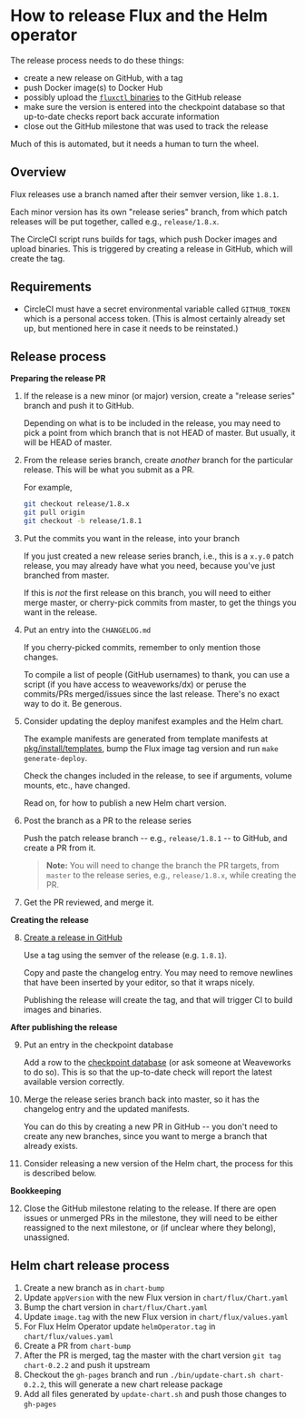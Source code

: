 # How to release Flux and the Helm operator

The release process needs to do these things:

 - create a new release on GitHub, with a tag
 - push Docker image(s) to Docker Hub
 - possibly upload the [`fluxctl` binaries](/docs/references/fluxctl.md#binary-releases) to the GitHub release
 - make sure the version is entered into the checkpoint database so that up-to-date checks report back accurate information
 - close out the GitHub milestone that was used to track the release

Much of this is automated, but it needs a human to turn the wheel.

## Overview

Flux releases use a branch named after their semver version, like `1.8.1`.

Each minor version has its own "release series" branch, from which patch releases will be put together, called e.g., `release/1.8.x`.

The CircleCI script runs builds for tags, which push Docker images and upload binaries. This is triggered by creating a release in GitHub, which will create the tag.

## Requirements

- CircleCI must have a secret environmental variable called `GITHUB_TOKEN` which is a personal access token. (This is almost certainly already set up, but mentioned here in case it needs to be reinstated.)

## Release process

**Preparing the release PR**

1. If the release is a new minor (or major) version, create a "release series" branch and push it to GitHub.

    Depending on what is to be included in the release, you may need to pick a point from which branch that is not HEAD of master. But usually, it will be HEAD of master.

2. From the release series branch, create _another_ branch for the particular release. This will be what you submit as a PR.

    For example,

    ```sh
    git checkout release/1.8.x
    git pull origin
    git checkout -b release/1.8.1
    ```

3. Put the commits you want in the release, into your branch

    If you just created a new release series branch, i.e., this is a `x.y.0` patch release, you may already have what you need, because you've just branched from master.

    If this is _not_ the first release on this branch, you will need to either merge master, or cherry-pick commits from master, to get the things you want in the release.

4. Put an entry into the `CHANGELOG.md`

    If you cherry-picked commits, remember to only mention those changes.

    To compile a list of people (GitHub usernames) to thank, you can use a script (if you have access to weaveworks/dx) or peruse the commits/PRs merged/issues since the last release. There's no exact way to do it. Be generous.

5. Consider updating the deploy manifest examples and the Helm chart.

    The example manifests are generated from template manifests at
    [pkg/install/templates](../pkg/install/templates), bump the Flux image tag
    version and run `make generate-deploy`.

    Check the changes included in the release, to see if arguments, volume
    mounts, etc., have changed.

    Read on, for how to publish a new Helm chart version.

6. Post the branch as a PR to the release series

    Push the patch release branch -- e.g., `release/1.8.1` -- to GitHub, and create a PR from it.

    > **Note:** You will need to change the branch the PR targets, from `master` to the release series, e.g., `release/1.8.x`, while creating the PR.

7. Get the PR reviewed, and merge it.

**Creating the release**

8. [Create a release in GitHub](https://github.com/fluxcd/flux/releases/new)

    Use a tag using the semver of the release (e.g. `1.8.1`).

    Copy and paste the changelog entry. You may need to remove newlines that have been inserted by your editor, so that it wraps nicely.

    Publishing the release will create the tag, and that will trigger CI to build images and binaries.

**After publishing the release**

9. Put an entry in the checkpoint database

    Add a row to the [checkpoint database](https://checkpoint-api.weave.works/admin) (or ask someone at Weaveworks to do so). This is so that the up-to-date check will report the latest available version correctly.

10. Merge the release series branch back into master, so it has the changelog entry and the updated manifests.

    You can do this by creating a new PR in GitHub -- you don't need to create any new branches, since you want to merge a branch that already exists.
    
11. Consider releasing a new version of the Helm chart, the process for this is described below.

**Bookkeeping**

12. Close the GitHub milestone relating to the release. If there are open issues or unmerged PRs in the milestone, they will need to be either reassigned to the next milestone, or (if unclear where they belong), unassigned.

## Helm chart release process

1. Create a new branch as in `chart-bump`
2. Update `appVersion` with the new Flux version in `chart/flux/Chart.yaml`
3. Bump the chart version in `chart/flux/Chart.yaml`
4. Update `image.tag` with the new Flux version in `chart/flux/values.yaml`
5. For Flux Helm Operator update `helmOperator.tag` in `chart/flux/values.yaml`
6. Create a PR from `chart-bump`
7. After the PR is merged, tag the master with the chart version `git tag chart-0.2.2` and push it upstream
8. Checkout the `gh-pages` branch and run `./bin/update-chart.sh chart-0.2.2`, this will generate a new chart release package
9. Add all files generated by `update-chart.sh` and push those changes to `gh-pages`
